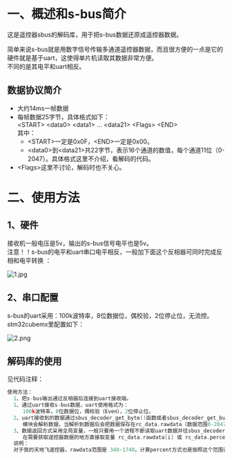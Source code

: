 
# 一、概述和s-bus简介

这是遥控器sbus的解码库，用于把s-bus数据还原成遥控器数据。

简单来说s-bus就是用数字信号传输多通道遥控器数据，而且很方便的一点是它的硬件就是基于uart，这使得单片机读取其数据非常方便。  
不同的是其电平和uart相反。


## 数据协议简介

* 大约14ms一帧数据
* 每帧数据25字节，具体格式如下：  
	\<START\> \<data0\> \<data1\> ... \<data21\> \<Flags\> \<END\>  
	其中：  
    * \<START\>一定是0x0F，\<END\>一定是0x00。
    * \<data0\>到\<data21\>共22字节，表示16个通道的数值，每个通道11位（0-2047）。具体格式这里不介绍，看解码的代码。
* \<Flags\>这里不讨论，解码时也不关心。

# 二、使用方法

## 1、硬件

接收机一般电压是5v，输出的s-bus信号电平也是5v。  
注意！！s-bus的电平和uart串口电平相反，一般加下面这个反相器可同时完成反相和电平转换
：

![1.jpg](https://github.com/nicekwell/sbus-decoder/raw/master/img/1.jpg)

## 2、串口配置

s-bus的uart采用：100k波特率，8位数据位，偶校验，2位停止位，无流控。
stm32cubemx里配置如下：

![2.png](https://github.com/nicekwell/sbus-decoder/raw/master/img/2.png)

## 解码库的使用

见代码注释：

```c
使用方法：
  1、把s-bus输出通过反相器后连接到uart接收端。
  1、通过uart接收s-bus数据，uart使用格式为：
     100k波特率，8位数据位，偶校验（Even），2位停止位。
  2、uart接收到的数据通过sbus_decoder_get_byte()函数或者sbus_decoder_get_buf()函数传给此模块。
     模块会解析数据，当解析到数据后会把数据保存在rc_data.rawdata（数据范围0-2047） 和 rc_data.percent（数据范围0-100）中。
  3、数据返回方式采用全局变量，一般只要用一个进程不断读取uart数据并往sbus_decoder模块里送，模块就会不断刷新rc_data，
     在需要获取遥控器数据的地方直接取变量 rc_data.rawdata[i] 或 rc_data.percent[i] 即可。
  说明：
  对于我的天地飞遥控器，rawdata范围是 340-1740，计算percent方式也是按照这个范围计算的，如果其他遥控器范围不同的话则计算方式也不同。
```



